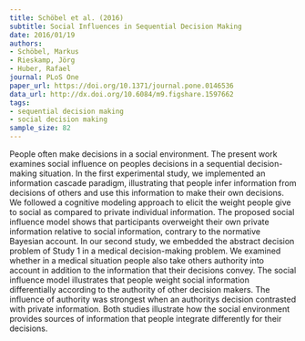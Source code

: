 ```yaml
---
title: Schöbel et al. (2016)
subtitle: Social Influences in Sequential Decision Making
date: 2016/01/19
authors:
- Schöbel, Markus
- Rieskamp, Jörg
- Huber, Rafael
journal: PLoS One
paper_url: https://doi.org/10.1371/journal.pone.0146536
data_url: http://dx.doi.org/10.6084/m9.figshare.1597662
tags:
- sequential decision making
- social decision making
sample_size: 82
---
```


People often make decisions in a social environment. The present work examines social influence on peoples decisions in a sequential decision-making situation. In the first experimental study, we implemented an information cascade paradigm, illustrating that people infer information from decisions of others and use this information to make their own decisions. We followed a cognitive modeling approach to elicit the weight people give to social as compared to private individual information. The proposed social influence model shows that participants overweight their own private information relative to social information, contrary to the normative Bayesian account. In our second study, we embedded the abstract decision problem of Study 1 in a medical decision-making problem. We examined whether in a medical situation people also take others authority into account in addition to the information that their decisions convey. The social influence model illustrates that people weight social information differentially according to the authority of other decision makers. The influence of authority was strongest when an authoritys decision contrasted with private information. Both studies illustrate how the social environment provides sources of information that people integrate differently for their decisions.
